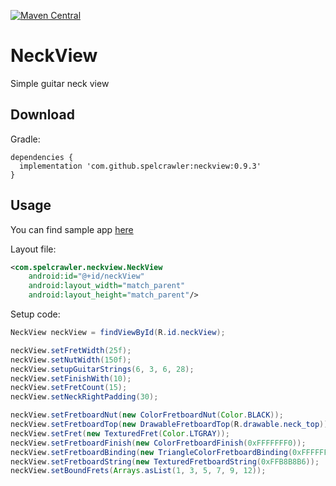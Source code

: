 [![Maven Central](https://maven-badges.herokuapp.com/maven-central/com.github.spelcrawler/neckview/badge.svg)](https://maven-badges.herokuapp.com/maven-central/com.github.spelcrawler/neckview)

# NeckView
Simple guitar neck view


Download
--------

Gradle:

```
dependencies {
  implementation 'com.github.spelcrawler:neckview:0.9.3'
}
```

Usage
-----

You can find sample app [here](https://github.com/Spelcrawler/NeckView/tree/master/app)

Layout file:

```xml
<com.spelcrawler.neckview.NeckView
    android:id="@+id/neckView"
    android:layout_width="match_parent"
    android:layout_height="match_parent"/>
```

Setup code:

```java
NeckView neckView = findViewById(R.id.neckView);

neckView.setFretWidth(25f);
neckView.setNutWidth(150f);
neckView.setupGuitarStrings(6, 3, 6, 28);
neckView.setFinishWith(10);
neckView.setFretCount(15);
neckView.setNeckRightPadding(30);

neckView.setFretboardNut(new ColorFretboardNut(Color.BLACK));
neckView.setFretboardTop(new DrawableFretboardTop(R.drawable.neck_top));
neckView.setFret(new TexturedFret(Color.LTGRAY));
neckView.setFretboardFinish(new ColorFretboardFinish(0xFFFFFFF0));
neckView.setFretboardBinding(new TriangleColorFretboardBinding(0xFFFFFFF0));
neckView.setFretboardString(new TexturedFretboardString(0xFFB8B8B6));
neckView.setBoundFrets(Arrays.asList(1, 3, 5, 7, 9, 12));

```


